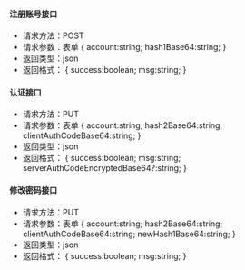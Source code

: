 #### 注册账号接口
* 请求方法：POST
* 请求参数：表单
{
    account:string;
    hash1Base64:string;
}
* 返回类型：json
* 返回格式：
{
	success:boolean;
	msg:string;
}

#### 认证接口
* 请求方法：PUT
* 请求参数：表单
{
    account:string;
    hash2Base64:string;
    clientAuthCodeBase64:string;
}
* 返回类型：json
* 返回格式：
{
	success:boolean;
	msg:string;
    serverAuthCodeEncryptedBase64?:string;
}

#### 修改密码接口
* 请求方法：PUT
* 请求参数：表单
{
    account:string;
    hash2Base64:string;
    clientAuthCodeBase64:string;
    newHash1Base64:string;
}
* 返回类型：json
* 返回格式：
{
	success:boolean;
	msg:string;
}